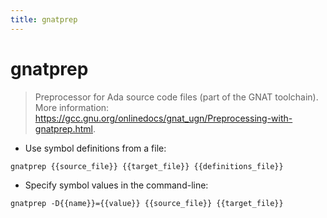```yaml
---
title: gnatprep
---
```

# gnatprep

> Preprocessor for Ada source code files (part of the GNAT toolchain).
> More information: <https://gcc.gnu.org/onlinedocs/gnat_ugn/Preprocessing-with-gnatprep.html>.

- Use symbol definitions from a file:

`gnatprep {{source_file}} {{target_file}} {{definitions_file}}`

- Specify symbol values in the command-line:

`gnatprep -D{{name}}={{value}} {{source_file}} {{target_file}}`
